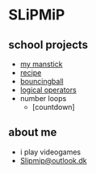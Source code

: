 # SLiPMiP

## school projects

- [my manstick](stickman/)
- [recipe](opskrift/)
- [bouncingball](bouncingball/)
- [logical operators](logicaloperators/)
- number loops
    - [countdown]

## about me
- i play videogames 
- Slipmip@outlook.dk